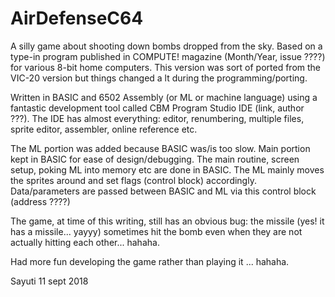 # AirDefenseC64
A silly game about shooting down bombs dropped from the sky. Based on a type-in program published in COMPUTE! magazine (Month/Year, issue ????) for various 8-bit home computers. This version was sort of ported from the VIC-20 version but things changed a lt during the programming/porting.

Written in BASIC and 6502 Assembly (or ML or machine language) using a fantastic development tool called CBM Program Studio IDE (link, author ???). The IDE has almost everything: editor, renumbering, multiple files, sprite editor, assembler, online reference etc.

The ML portion was added because BASIC was/is too slow. Main portion kept in BASIC for ease of design/debugging. The main routine, screen setup, poking ML into memory etc are done in BASIC. The ML mainly moves the sprites around and set flags (control block) accordingly. Data/parameters are passed between BASIC and ML via this control block (address ????) 

The game, at time of this writing, still has an obvious bug: the missile (yes! it has a missile... yayyy) sometimes hit the bomb even when they are not actually hitting each other... hahaha.

Had more fun developing the game rather than playing it ... hahaha.

Sayuti 11 sept 2018
